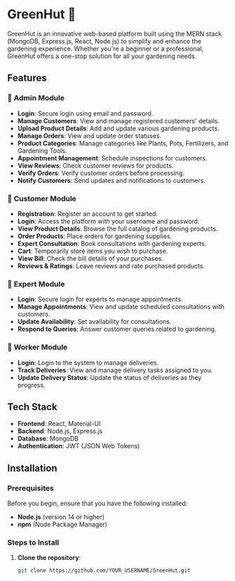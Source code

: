 # GreenHut 🌱

GreenHut is an innovative web-based platform built using the MERN stack (MongoDB, Express.js, React, Node.js) to simplify and enhance the gardening experience. Whether you're a beginner or a professional, GreenHut offers a one-stop solution for all your gardening needs.

## Features

### 🌿 **Admin Module**
- **Login**: Secure login using email and password.
- **Manage Customers**: View and manage registered customers' details.
- **Upload Product Details**: Add and update various gardening products.
- **Manage Orders**: View and update order statuses.
- **Product Categories**: Manage categories like Plants, Pots, Fertilizers, and Gardening Tools.
- **Appointment Management**: Schedule inspections for customers.
- **View Reviews**: Check customer reviews for products.
- **Verify Orders**: Verify customer orders before processing.
- **Notify Customers**: Send updates and notifications to customers.

### 🌼 **Customer Module**
- **Registration**: Register an account to get started.
- **Login**: Access the platform with your username and password.
- **View Product Details**: Browse the full catalog of gardening products.
- **Order Products**: Place orders for gardening supplies.
- **Expert Consultation**: Book consultations with gardening experts.
- **Cart**: Temporarily store items you wish to purchase.
- **View Bill**: Check the bill details of your purchases.
- **Reviews & Ratings**: Leave reviews and rate purchased products.

### 🌸 **Expert Module**
- **Login**: Secure login for experts to manage appointments.
- **Manage Appointments**: View and update scheduled consultations with customers.
- **Update Availability**: Set availability for consultations.
- **Respond to Queries**: Answer customer queries related to gardening.

### 🌺 **Worker Module**
- **Login**: Login to the system to manage deliveries.
- **Track Deliveries**: View and manage delivery tasks assigned to you.
- **Update Delivery Status**: Update the status of deliveries as they progress.

## Tech Stack

- **Frontend**: React, Material-UI
- **Backend**: Node.js, Express.js
- **Database**: MongoDB
- **Authentication**: JWT (JSON Web Tokens)

## Installation

### Prerequisites
Before you begin, ensure that you have the following installed:
- **Node.js** (version 14 or higher)
- **npm** (Node Package Manager)

### Steps to Install
1. **Clone the repository**:
   ```bash
   git clone https://github.com/YOUR_USERNAME/GreenHut.git
